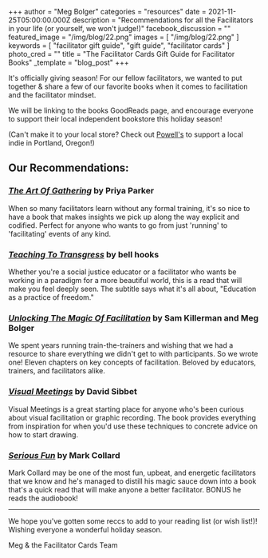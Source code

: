 +++
author = "Meg Bolger"
categories = "resources"
date = 2021-11-25T05:00:00.000Z
description = "Recommendations for all the Facilitators in your life (or yourself, we won't judge!)"
facebook_discussion = ""
featured_image = "/img/blog/22.png"
images = [ "/img/blog/22.png" ]
keywords = [ "facilitator gift guide", "gift guide", "facilitator cards" ]
photo_cred = ""
title = "The Facilitator Cards Gift Guide for Facilitator Books"
_template = "blog_post"
+++

It's officially giving season! For our fellow facilitators, we wanted to put together & share a few of our favorite books when it comes to facilitation and the facilitator mindset.

We will be linking to the books GoodReads page, and encourage everyone to support their local independent bookstore this holiday season!

(Can't make it to your local store? Check out [Powell's](https://www.powells.com/) to support a local indie in Portland, Oregon!)

## **Our Recommendations:**

### [_The Art Of Gathering_](https://www.goodreads.com/book/show/37424706-the-art-of-gathering) by Priya Parker

When so many facilitators learn without any formal training, it's so nice to have a book that makes insights we pick up along the way explicit and codified. Perfect for anyone who wants to go from just 'running' to 'facilitating' events of any kind.

### [_Teaching To Transgress_](https://www.goodreads.com/book/show/27091.Teaching_to_Transgress?from_search=true&from_srp=true&qid=vyDuQtvRqC&rank=1) by bell hooks

Whether you're a social justice educator or a facilitator who wants be working in a paradigm for a more beautiful world, this is a read that will make you feel deeply seen. The subtitle says what it's all about, "Education as a practice of freedom."

### [_Unlocking The Magic Of Facilitation_](https://www.goodreads.com/book/show/29012097-unlocking-the-magic-of-facilitation?from_search=true&from_srp=true&qid=YcS5q36D3U&rank=1) by Sam Killerman and Meg Bolger

We spent years running train-the-trainers and wishing that we had a resource to share everything we didn't get to with participants. So we wrote one! Eleven chapters on key concepts of facilitation. Beloved by educators, trainers, and facilitators alike.

### [_Visual Meetings_](https://www.goodreads.com/book/show/8569496-visual-meetings?ac=1&from_search=true&qid=D06KiQsgix&rank=1) by David Sibbet

Visual Meetings is a great starting place for anyone who's been curious about visual facilitation or graphic recording. The book provides everything from inspiration for when you'd use these techniques to concrete advice on how to start drawing.

### [_Serious Fun_](https://www.goodreads.com/book/show/25233284-serious-fun?from_search=true&from_srp=true&qid=SSXlEfCMnu&rank=1) by Mark Collard

Mark Collard may be one of the most fun, upbeat, and energetic facilitators that we know and he's managed to distill his magic sauce down into a book that's a quick read that will make anyone a better facilitator. BONUS he reads the audiobook!

***

We hope you've gotten some reccs to add to your reading list (or wish list!)! Wishing everyone a wonderful holiday season.

Meg & the Facilitator Cards Team
